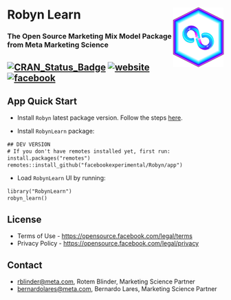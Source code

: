 # Robyn Learn <img src='man/figures/logo.png' align="right" height="139px" />
### The Open Source Marketing Mix Model Package from Meta Marketing Science

[![CRAN\_Status\_Badge](https://www.r-pkg.org/badges/version/Robyn)](https://cran.r-project.org/package=Robyn) [![website](https://img.shields.io/badge/site-Robyn-blue.svg)](https://facebookexperimental.github.io/Robyn/) [![facebook](https://img.shields.io/badge/group-Facebook-blue.svg)](https://www.facebook.com/groups/robynmmm/)
---

## App Quick Start
  
  * Install `Robyn` latest package version. Follow the steps [here](https://github.com/facebookexperimental/Robyn/tree/main/R).
  
  * Install `RobynLearn` package:
```{r}
## DEV VERSION
# If you don't have remotes installed yet, first run: install.packages("remotes")
remotes::install_github("facebookexperimental/Robyn/app")
```

  * Load `RobynLearn` UI by running:
```{r}
library("RobynLearn")
robyn_learn()
```

## License

- Terms of Use - https://opensource.facebook.com/legal/terms 
- Privacy Policy - https://opensource.facebook.com/legal/privacy

## Contact

* rblinder@meta.com, Rotem Blinder, Marketing Science Partner
* bernardolares@meta.com, Bernardo Lares, Marketing Science Partner
